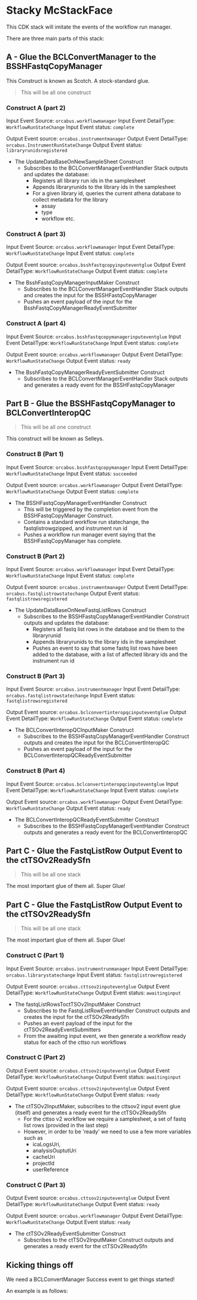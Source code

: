 # Stacky McStackFace

This CDK stack will imitate the events of the workflow run manager.  

There are three main parts of this stack: 

## A - Glue the BCLConvertManager to the BSSHFastqCopyManager

This Construct is known as Scotch. A stock-standard glue.  

> This will be all one construct

### Construct A (part 2)

Input Event Source: `orcabus.workflowmanager`
Input Event DetailType: `WorkflowRunStateChange`
Input Event status: `complete`

Output Event source: `orcabus.instrumentmanager`
Output Event DetailType: `orcabus.InstrumentRunStateChange`
Output Event status: `libraryrunidsregistered`

* The UpdateDataBaseOnNewSampleSheet Construct
  * Subscribes to the BCLConvertManagerEventHandler Stack outputs and updates the database:
    * Registers all library run ids in the samplesheet
    * Appends libraryrunids to the library ids in the samplesheet
    * For a given library id, queries the current athena database to collect metadata for the library
      * assay
      * type
      * workflow etc.

### Construct A (part 3)

Input Event Source: `orcabus.workflowmanager`
Input Event DetailType: `WorkflowRunStateChange`
Input Event status: `complete`

Output Event source: `orcabus.bsshfastqcopyinputeventglue`
Output Event DetailType: `WorkflowRunStateChange`
Output Event status: `complete`

* The BsshFastqCopyManagerInputMaker Construct
  * Subscribes to the BCLConvertManagerEventHandler Stack outputs and creates the input for the BSSHFastqCopyManager
  * Pushes an event payload of the input for the BsshFastqCopyManagerReadyEventSubmitter

### Construct A (part 4)

Input Event Source: `orcabus.bsshfastqcopymanagerinputeventglue`
Input Event DetailType: `WorkflowRunStateChange`
Input Event status: `complete`

Output Event source: `orcabus.workflowmanager`
Output Event DetailType: `WorkflowRunStateChange`
Output Event status: `ready`

* The BsshFastqCopyManagerReadyEventSubmitter Construct
  * Subscribes to the BCLConvertManagerEventHandler Stack outputs and generates a ready event for the BSSHFastqCopyManager


## Part B - Glue the BSSHFastqCopyManager to BCLConvertInteropQC

> This will be all one construct

This construct will be known as Selleys. 

### Construct B (Part 1)

Input Event Source: `orcabus.bsshfastqcopymanager`
Input Event DetailType: `WorkflowRunStateChange`
Input Event status: `succeeded`

Output Event source: `orcabus.workflowmanager`
Output Event DetailType: `WorkflowRunStateChange`
Output Event status: `complete`

* The BSSHFastqCopyManagerEventHandler Construct
  * This will be triggered by the completion event from the BSSHFastqCopyManager Construct.
  * Contains a standard workflow run statechange, the fastqlistrowgzipped, and instrument run id
  * Pushes a workflow run manager event saying that the BSSHFastqCopyManager has complete.

### Construct B (Part 2)

Input Event Source: `orcabus.workflowmanager`
Input Event DetailType: `WorkflowRunStateChange`
Input Event status: `complete`

Output Event source: `orcabus.instrumentmanager`
Output Event DetailType: `orcabus.fastqlistrowstatechange`
Output Event status: `fastqlistrowsregistered`

* The UpdateDataBaseOnNewFastqListRows Construct
  * Subscribes to the BSSHFastqCopyManagerEventHandler Construct outputs and updates the database:
    * Registers all fastq list rows in the database and tie them to the libraryrunid
    * Appends libraryrunids to the library ids in the samplesheet
    * Pushes an event to say that some fastq list rows have been added to the database, with a list of affected library ids and the instrument run id

### Construct B (Part 3)

Input Event Source: `orcabus.instrumentmanager`
Input Event DetailType: `orcabus.fastqlistrowstatechange`
Input Event status: `fastqlistrowsregistered`

Output Event source: `orcabus.bclconvertinteropqcinputeventglue`
Output Event DetailType: `WorkflowRunStateChange`
Output Event status: `complete`

* The BCLConvertInteropQCInputMaker Construct
  * Subscribes to the BSSHFastqCopyManagerEventHandler Construct outputs and creates the input for the BCLConvertInteropQC
  * Pushes an event payload of the input for the BCLConvertInteropQCReadyEventSubmitter

### Construct B (Part 4)

Input Event Source: `orcabus.bclconvertinteropqcinputeventglue`
Input Event DetailType: `WorkflowRunStateChange`
Input Event status: `complete`

Output Event source: `orcabus.workflowmanager`
Output Event DetailType: `WorkflowRunStateChange`
Output Event status: `ready`

* The BCLConvertInteropQCReadyEventSubmitter Construct
  * Subscribes to the BSSHFastqCopyManagerEventHandler Construct outputs and generates a ready event for the BCLConvertInteropQC
    
## Part C - Glue the FastqListRow Output Event to the ctTSOv2ReadySfn

> This will be all one stack

The most important glue of them all. Super Glue!

## Part C - Glue the FastqListRow Output Event to the ctTSOv2ReadySfn

> This will be all one stack

The most important glue of them all. Super Glue!

### Construct C (Part 1)

Input Event Source: `orcabus.instrumentrunmanager`
Input Event DetailType: `orcabus.librarystatechange`
Input Event status: `fastqlistrowregistered`

Output Event source: `orcabus.cttsov2inputeventglue`
Output Event DetailType: `WorkflowRunStateChange`
Output Event status: `awaitinginput`

* The fastqListRowsToctTSOv2InputMaker Construct
  * Subscribes to the FastqListRowEventHandler Construct outputs and creates the input for the ctTSOv2ReadySfn
  * Pushes an event payload of the input for the ctTSOv2ReadyEventSubmitters
  * From the awaiting input event, we then generate a workflow ready status for each of the cttso run workflows


### Construct C (Part 2)

Output Event source: `orcabus.cttsov2inputeventglue`
Output Event DetailType: `WorkflowRunStateChange`
Output Event status: `awaitinginput`


Output Event source: `orcabus.cttsov2inputeventglue`
Output Event DetailType: `WorkflowRunStateChange`
Output Event status: `ready`

* The ctTSOv2InputMaker, subscribes to the cttsov2 input event glue (itself) and generates a ready event for the ctTSOv2ReadySfn
  * For the cttso v2 workflow we require a samplesheet, a set of fastq list rows (provided in the last step)
  * However, in order to be 'ready' we need to use a few more variables such as  
    * icaLogsUri,
    * analysisOuptutUri
    * cacheUri
    * projectId
    * userReference


### Construct C (Part 3)

Output Event source: `orcabus.cttsov2inputeventglue`
Output Event DetailType: `WorkflowRunStateChange`
Output Event status: `ready`

Output Event source: `orcabus.workflowmanager`
Output Event DetailType: `WorkflowRunStateChange`
Output Event status: `ready`

* The ctTSOv2ReadyEventSubmitter Construct
  * Subscribes to the ctTSOv2InputMaker Construct outputs and generates a ready event for the ctTSOv2ReadySfn



## Kicking things off

We need a BCLConvertManager Success event to get things started! 

An example is as follows:
